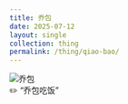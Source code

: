 ```yaml
---
title: 乔包
date: 2025-07-12
layout: single
collection: thing
permalink: /thing/qiao-bao/
---
```


![乔包](https://s21.ax1x.com/2025/07/11/pVlZFKI.jpg)  
✏️ “乔包吃饭”